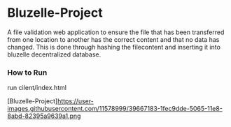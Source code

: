 # Bluzelle-Project

A file validation web application to ensure the file that has been transferred from one location to another has the correct content and that no data has changed. This is done through hashing the filecontent and inserting it into bluzelle decentralized database.

### How to Run
run cilent/index.html

[Bluzelle-Project]https://user-images.githubusercontent.com/11578999/39667183-1fec9dde-5065-11e8-8abd-82395a9639a1.png
